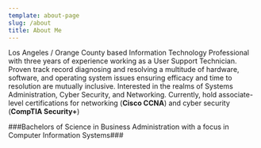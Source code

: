 ```yaml
---
template: about-page
slug: /about
title: About Me
---
```


Los Angeles / Orange County based Information Technology Professional with three years of experience working as a User Support Technician. Proven track record diagnosing and resolving a multitude of hardware, software, and operating system issues ensuring efficacy and time to resolution are mutually inclusive. Interested in the realms of Systems Administration, Cyber Security, and Networking. Currently, hold associate-level certifications for networking (**Cisco CCNA**) and cyber security (**CompTIA Security+**)

###Bachelors of Science in Business Administration with a focus in Computer Information Systems###

